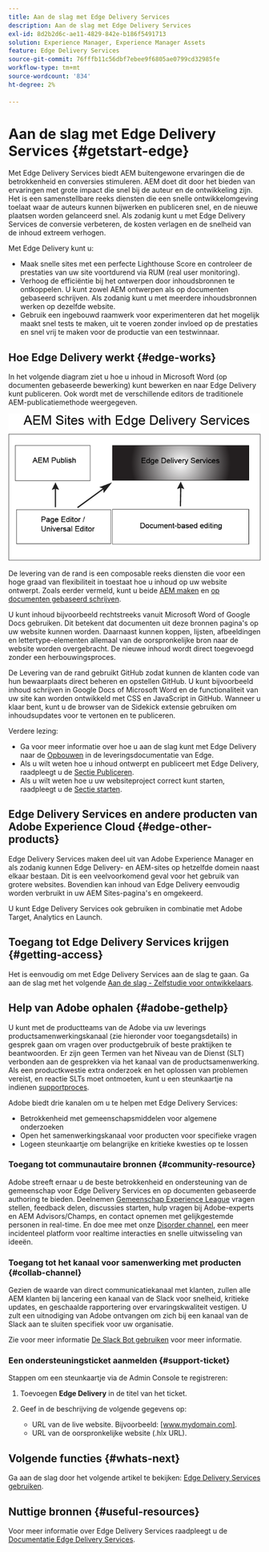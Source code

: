 ```yaml
---
title: Aan de slag met Edge Delivery Services
description: Aan de slag met Edge Delivery Services
exl-id: 8d2b2d6c-ae11-4829-842e-b186f5491713
solution: Experience Manager, Experience Manager Assets
feature: Edge Delivery Services
source-git-commit: 76fffb11c56dbf7ebee9f6805ae0799cd32985fe
workflow-type: tm+mt
source-wordcount: '834'
ht-degree: 2%

---
```


# Aan de slag met Edge Delivery Services {#getstart-edge}

Met Edge Delivery Services biedt AEM buitengewone ervaringen die de betrokkenheid en conversies stimuleren. AEM doet dit door het bieden van ervaringen met grote impact die snel bij de auteur en de ontwikkeling zijn. Het is een samenstellbare reeks diensten die een snelle ontwikkelomgeving toelaat waar de auteurs kunnen bijwerken en publiceren snel, en de nieuwe plaatsen worden gelanceerd snel. Als zodanig kunt u met Edge Delivery Services de conversie verbeteren, de kosten verlagen en de snelheid van de inhoud extreem verhogen.

Met Edge Delivery kunt u:

* Maak snelle sites met een perfecte Lighthouse Score en controleer de prestaties van uw site voortdurend via RUM (real user monitoring).
* Verhoog de efficiëntie bij het ontwerpen door inhoudsbronnen te ontkoppelen. U kunt zowel AEM ontwerpen als op documenten gebaseerd schrijven. Als zodanig kunt u met meerdere inhoudsbronnen werken op dezelfde website.
* Gebruik een ingebouwd raamwerk voor experimenteren dat het mogelijk maakt snel tests te maken, uit te voeren zonder invloed op de prestaties en snel vrij te maken voor de productie van een testwinnaar.

## Hoe Edge Delivery werkt {#edge-works}

In het volgende diagram ziet u hoe u inhoud in Microsoft Word (op documenten gebaseerde bewerking) kunt bewerken en naar Edge Delivery kunt publiceren. Ook wordt met de verschillende editors de traditionele AEM-publicatiemethode weergegeven.

![Edge Delivery Architecture](assets/edgedelivery.png)

De levering van de rand is een composable reeks diensten die voor een hoge graad van flexibiliteit in toestaat hoe u inhoud op uw website ontwerpt. Zoals eerder vermeld, kunt u beide [AEM maken](/help/sites-authoring/author.md) en [op documenten gebaseerd schrijven](https://www.hlx.live/docs/authoring).

U kunt inhoud bijvoorbeeld rechtstreeks vanuit Microsoft Word of Google Docs gebruiken. Dit betekent dat documenten uit deze bronnen pagina&#39;s op uw website kunnen worden. Daarnaast kunnen koppen, lijsten, afbeeldingen en lettertype-elementen allemaal van de oorspronkelijke bron naar de website worden overgebracht. De nieuwe inhoud wordt direct toegevoegd zonder een herbouwingsproces.

De Levering van de rand gebruikt GitHub zodat kunnen de klanten code van hun bewaarplaats direct beheren en opstellen GitHub. U kunt bijvoorbeeld inhoud schrijven in Google Docs of Microsoft Word en de functionaliteit van uw site kan worden ontwikkeld met CSS en JavaScript in GitHub. Wanneer u klaar bent, kunt u de browser van de Sidekick extensie gebruiken om inhoudsupdates voor te vertonen en te publiceren.

Verdere lezing:

* Ga voor meer informatie over hoe u aan de slag kunt met Edge Delivery naar de [Opbouwen](https://www.hlx.live/docs/#build) in de leveringsdocumentatie van Edge.
* Als u wilt weten hoe u inhoud ontwerpt en publiceert met Edge Delivery, raadpleegt u de [Sectie Publiceren](https://www.hlx.live/docs/authoring).
* Als u wilt weten hoe u uw websiteproject correct kunt starten, raadpleegt u de [Sectie starten](https://www.hlx.live/docs/#launch).

## Edge Delivery Services en andere producten van Adobe Experience Cloud {#edge-other-products}

Edge Delivery Services maken deel uit van Adobe Experience Manager en als zodanig kunnen Edge Delivery- en AEM-sites op hetzelfde domein naast elkaar bestaan. Dit is een veelvoorkomend geval voor het gebruik van grotere websites. Bovendien kan inhoud van Edge Delivery eenvoudig worden verbruikt in uw AEM Sites-pagina&#39;s en omgekeerd.

U kunt Edge Delivery Services ook gebruiken in combinatie met Adobe Target, Analytics en Launch.

## Toegang tot Edge Delivery Services krijgen {#getting-access}

Het is eenvoudig om met Edge Delivery Services aan de slag te gaan. Ga aan de slag met het volgende [Aan de slag - Zelfstudie voor ontwikkelaars](https://www.hlx.live/developer/tutorial).

## Help van Adobe ophalen {#adobe-gethelp}

U kunt met de productteams van de Adobe via uw leverings productsamenwerkingskanaal (zie hieronder voor toegangsdetails) in gesprek gaan om vragen over productgebruik of beste praktijken te beantwoorden. Er zijn geen Termen van het Niveau van de Dienst (SLT) verbonden aan de gesprekken via het kanaal van de productsamenwerking. Als een productkwestie extra onderzoek en het oplossen van problemen vereist, en reactie SLTs moet ontmoeten, kunt u een steunkaartje na indienen [supportproces](https://experienceleague.adobe.com/?lang=en&amp;support-tab=home#support).

Adobe biedt drie kanalen om u te helpen met Edge Delivery Services:

* Betrokkenheid met gemeenschapsmiddelen voor algemene onderzoeken
* Open het samenwerkingskanaal voor producten voor specifieke vragen
* Logeen steunkaartje om belangrijke en kritieke kwesties op te lossen

### Toegang tot communautaire bronnen {#community-resource}

Adobe streeft ernaar u de beste betrokkenheid en ondersteuning van de gemeenschap voor Edge Delivery Services en op documenten gebaseerde authoring te bieden. Deelnemen [Gemeenschap Experience League](https://adobe.ly/3Q6kTKl) vragen stellen, feedback delen, discussies starten, hulp vragen bij Adobe-experts en AEM Advisors/Champs, en contact opnemen met gelijkgestemde personen in real-time. En doe mee met onze [Disorder channel](https://discord.gg/aem-live), een meer incidenteel platform voor realtime interacties en snelle uitwisseling van ideeën.

### Toegang tot het kanaal voor samenwerking met producten {#collab-channel}

Gezien de waarde van direct communicatiekanaal met klanten, zullen alle AEM klanten bij lancering een kanaal van de Slack voor snelheid, kritieke updates, en geschaalde rapportering over ervaringskwaliteit vestigen. U zult een uitnodiging van Adobe ontvangen om zich bij een kanaal van de Slack aan te sluiten specifiek voor uw organisatie.

Zie voor meer informatie [De Slack Bot gebruiken](https://www.hlx.live/docs/slack) voor meer informatie.

### Een ondersteuningsticket aanmelden {#support-ticket}

Stappen om een steunkaartje via de Admin Console te registreren:

1. Toevoegen **Edge Delivery** in de titel van het ticket.
2. Geef in de beschrijving de volgende gegevens op:

   * URL van de live website. Bijvoorbeeld: [www.mydomain.com].
   * URL van de oorspronkelijke website (.hlx URL).

## Volgende functies {#whats-next}

Ga aan de slag door het volgende artikel te bekijken: [Edge Delivery Services gebruiken](/help/edge/using.md).

## Nuttige bronnen {#useful-resources}

Voor meer informatie over Edge Delivery Services raadpleegt u de [Documentatie Edge Delivery Services](https://www.hlx.live/docs/).

